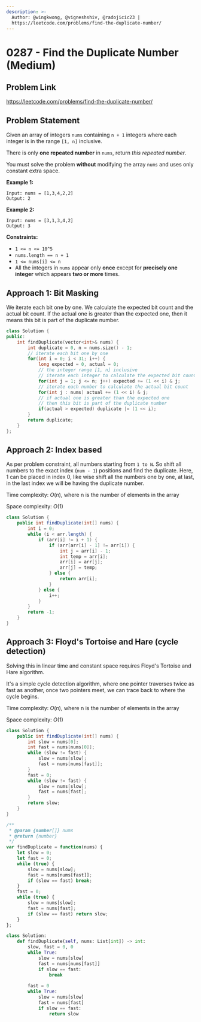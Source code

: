 ```yaml
---
description: >- 
  Author: @wingkwong, @vigneshshiv, @radojicic23 | 
  https://leetcode.com/problems/find-the-duplicate-number/
---
```


# 0287 - Find the Duplicate Number (Medium)

## Problem Link

https://leetcode.com/problems/find-the-duplicate-number/

## Problem Statement

Given an array of integers `nums` containing `n + 1` integers where each integer is in the range `[1, n]` inclusive.

There is only **one repeated number** in `nums`, return _this repeated number_.

You must solve the problem **without** modifying the array `nums` and uses only constant extra space.

**Example 1:**

```
Input: nums = [1,3,4,2,2]
Output: 2
```

**Example 2:**

```
Input: nums = [3,1,3,4,2]
Output: 3
```

**Constraints:**

* `1 <= n <= 10^5`
* `nums.length == n + 1`
* `1 <= nums[i] <= n`
* All the integers in `nums` appear only **once** except for **precisely one integer** which appears **two or more** times.

## Approach 1: Bit Masking

We iterate each bit one by one. We calculate the expected bit count and the actual bit count. If the actual one is greater than the expected one, then it means this bit is part of the duplicate number.

<Tabs>
<TabItem value="c++" label="C++">
<SolutionAuthor name="@wingkwong"/>

```cpp
class Solution {
public:
    int findDuplicate(vector<int>& nums) {
        int duplicate = 0, n = nums.size() - 1;
        // iterate each bit one by one
        for(int i = 0; i < 31; i++) {
            long expected = 0, actual = 0;
            // the integer range [1, n] inclusive
            // iterate each integer to calculate the expected bit count
            for(int j = 1; j <= n; j++) expected += (1 << i) & j;
            // iterate each number to calculate the actual bit count
            for(int j : nums) actual += (1 << i) & j;
            // if actual one is greater than the expected one
            // then this bit is part of the duplicate number
            if(actual > expected) duplicate |= (1 << i);
        }
        return duplicate;
    }
};
```

</TabItem>
</Tabs>

## Approach 2: Index based

As per problem constraint, all numbers starting from `1 to N`. So shift all numbers to the exact index (`num - 1`) positions and find the duplicate. Here, $1$ can be placed in index $0$, like wise shift all the numbers one by one, at last, in the last index we will be having the duplicate number.

Time complexity: $O(n)$, where n is the number of elements in the array

Space complexity: $O(1)$

<Tabs>
<TabItem value="java" label="Java">
<SolutionAuthor name="@vigneshshiv"/>

```java
class Solution {
    public int findDuplicate(int[] nums) {
        int i = 0;
        while (i < arr.length) {
            if (arr[i] != i + 1) {
                if (arr[arr[i] - 1] != arr[i]) {
                    int j = arr[i] - 1;
                    int temp = arr[i];
                    arr[i] = arr[j];
                    arr[j] = temp;
                } else {
                    return arr[i];
                }
            } else {
                i++;
            }
        }
        return -1;
    }
}
```

</TabItem>
</Tabs>

## Approach 3: Floyd's Tortoise and Hare (cycle detection)

Solving this in linear time and constant space requires Floyd's Tortoise and Hare algorithm. 

It's a simple cycle detection algorithm, where one pointer traverses twice as fast as another, once two pointers meet, we can trace back to where the cycle begins.

Time complexity: $O(n)$, where n is the number of elements in the array

Space complexity: $O(1)$

<Tabs>
<TabItem value="java" label="Java">
<SolutionAuthor name="@vigneshshiv"/>

```java
class Solution {
    public int findDuplicate(int[] nums) {
        int slow = nums[0];
        int fast = nums[nums[0]];
        while (slow != fast) {
            slow = nums[slow];
            fast = nums[nums[fast]];
        }
        fast = 0;
        while (slow != fast) {
            slow = nums[slow];
            fast = nums[fast];
        }
        return slow;
    }
}
```

</TabItem>

<TabItem value="javascript" label="JavaScript">
<SolutionAuthor name="@radojicic23"/>

```javascript
/**
 * @param {number[]} nums
 * @return {number}
 */
var findDuplicate = function(nums) {
    let slow = 0;
    let fast = 0;
    while (true) {
        slow = nums[slow];
        fast = nums[nums[fast]];
        if (slow == fast) break;
    }
    fast = 0;
    while (true) {
        slow = nums[slow];
        fast = nums[fast];
        if (slow == fast) return slow;
    }
};
```

</TabItem>

<TabItem value="python" label="Python">
<SolutionAuthor name="@radojicic23"/>

```python
class Solution:
    def findDuplicate(self, nums: List[int]) -> int:
        slow, fast = 0, 0 
        while True:
            slow = nums[slow]
            fast = nums[nums[fast]]
            if slow == fast:
                break
        
        fast = 0
        while True:
            slow = nums[slow]
            fast = nums[fast]
            if slow == fast:
                return slow 
```

</TabItem>
</Tabs>
